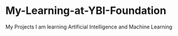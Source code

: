 # My-Learning-at-YBI-Foundation
My Projects
I am learning Artificial Intelligence and Machine Learning
